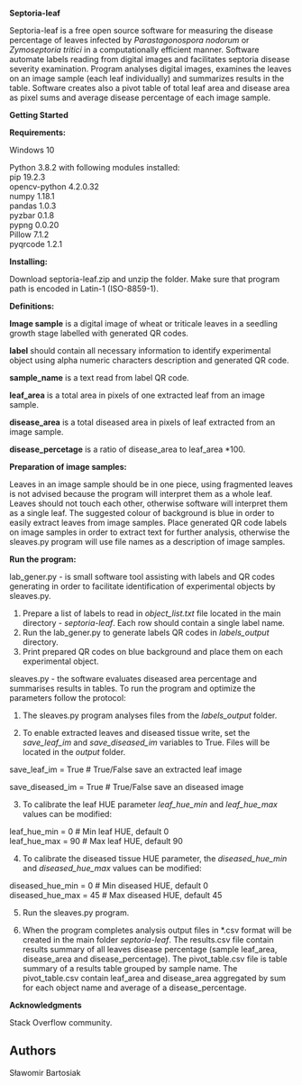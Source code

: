 **Septoria-leaf**

Septoria-leaf is a free open source software for measuring the disease
percentage of leaves infected by *Parastagonospora nodorum* or
*Zymoseptoria tritici* in a computationally efficient manner. Software
automate labels reading from digital images and facilitates septoria
disease severity examination. Program analyses digital images, examines
the leaves on an image sample (each leaf individually) and summarizes
results in the table. Software creates also a pivot table of total leaf
area and disease area as pixel sums and average disease percentage of
each image sample.

**Getting Started**

**Requirements:**

Windows 10

Python 3.8.2 with following modules installed:\
pip	19.2.3\
opencv-python 4.2.0.32\
numpy 1.18.1\
pandas 1.0.3\
pyzbar 0.1.8\
pypng 0.0.20\
Pillow 7.1.2\
pyqrcode 1.2.1


**Installing:**

Download septoria-leaf.zip and unzip the folder. Make sure that program
path is encoded in Latin-1 (ISO-8859-1).

**Definitions:**

**Image sample** is a digital image of wheat or triticale leaves in a
seedling growth stage labelled with generated QR codes.

**label** should contain all necessary information to identify experimental 
object using alpha numeric characters description and generated QR code.

**sample\_name** is a text read from label QR code.

**leaf\_area** is a total area in pixels of one extracted leaf from an
image sample.

**disease\_area** is a total diseased area in pixels of leaf extracted
from an image sample.

**disease\_percetage** is a ratio of disease\_area to leaf\_area \*100.

**Preparation of image samples:**

Leaves in an image sample should be in one piece, using fragmented
leaves is not advised because the program will interpret them as a whole
leaf. Leaves should not touch each other, otherwise software will
interpret them as a single leaf. The suggested colour of background is
blue in order to easily extract leaves from image samples. Place generated QR code labels
on image samples in order to extract text for further analysis, otherwise the sleaves.py program
will use file names as a description of image samples.

**Run the program:**

lab_gener.py - is small software tool assisting with labels and QR codes 
generating in order to facilitate identification of experimental objects 
by sleaves.py. 

1.  Prepare a list of labels to read in *object\_list.txt* file located
    in the main directory - *septoria-leaf*. Each row should contain a
    single label name.
2.  Run the lab_gener.py to generate labels QR codes in *labels_output* 
directory.
3.  Print prepared QR codes on blue background and place them on each experimental object.


sleaves.py - the software evaluates diseased area percentage and
summarises results in tables. To run the program and optimize the
parameters follow the protocol:

1.  The sleaves.py program analyses files from the *labels\_output*
    folder.

2.  To enable extracted leaves and diseased tissue write, set the
    *save\_leaf\_im* and *save\_diseased\_im* variables to True. Files
    will be located in the *output* folder.

save\_leaf\_im = True \# True/False save an extracted leaf image

save\_diseased\_im = True \# True/False save an diseased image

3.  To calibrate the leaf HUE parameter *leaf\_hue\_min* and
    *leaf\_hue\_max* values can be modified:

leaf\_hue\_min = 0 \# Min leaf HUE, default 0\
leaf\_hue\_max = 90 \# Max leaf HUE, default 90

4.  To calibrate the diseased tissue HUE parameter, the
    *diseased\_hue\_min* and *diseased\_hue\_max* values can be
    modified:

diseased\_hue\_min = 0 \# Min diseased HUE, default 0\
diseased\_hue\_max = 45 \# Max diseased HUE, default 45

5.  Run the sleaves.py program.

6.  When the program completes analysis output files in \*.csv format
    will be created in the main folder *septoria-leaf*. The results.csv
    file contain results summary of all leaves disease percentage (sample leaf\_area,
    disease\_area and disease\_percentage). The pivot\_table.csv file is
    table summary of a results table grouped by sample name. The
    pivot\_table.csv contain leaf\_area and disease\_area aggregated by
    sum for each object name and average of a disease\_percentage.


**Acknowledgments**

Stack Overflow community.

Authors
-------
Sławomir Bartosiak

